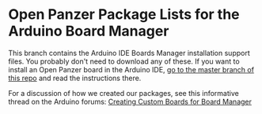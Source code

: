 # Open Panzer Package Lists for the Arduino Board Manager

This branch contains the Arduino IDE Boards Manager installation support files. You probably don't need to download any of these. If you want to install an Open Panzer board in the Arduino IDE, [go to the master branch of this repo](https://github.com/OpenPanzerProject/OpenPanzerBoards/tree/master) and read the instructions there. 

For a discussion of how we created our packages, see this informative thread on the Arduino forums: 
[Creating Custom Boards for Board Manager](http://forum.arduino.cc/index.php?topic=457405)
